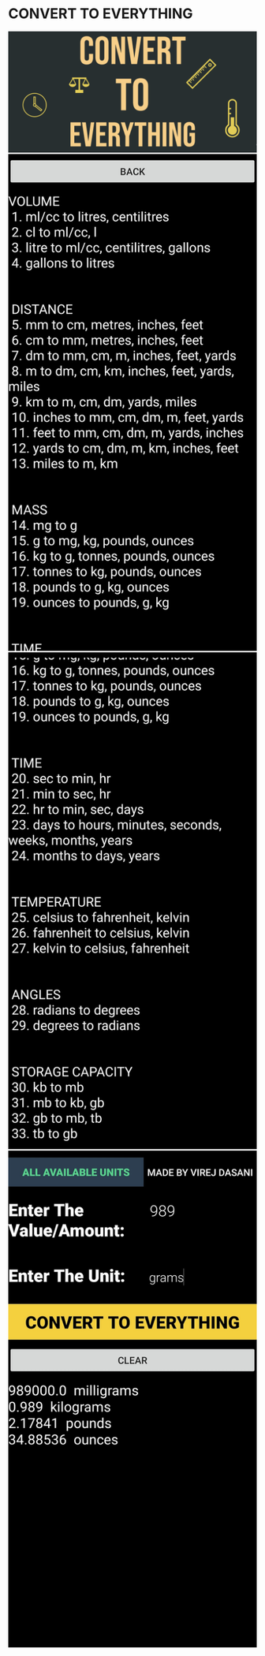# CONVERT TO EVERYTHING 
![](PlaystoreAssets/featureconverttoeverything.png)
![](PlaystoreAssets/V2/UnitsPg1.jpg)
![](PlaystoreAssets/V2/UnitsPg2.jpg)
![](PlaystoreAssets/V2/Img01.jpg)
